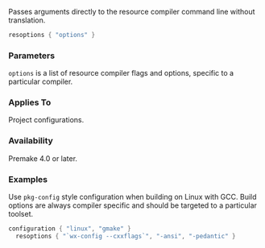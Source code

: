 Passes arguments directly to the resource compiler command line without translation.

```lua
resoptions { "options" }
```

### Parameters ###

`options` is a list of resource compiler flags and options, specific to a particular compiler.

### Applies To ###

Project configurations.

### Availability ###

Premake 4.0 or later.

### Examples ###

Use `pkg-config` style configuration when building on Linux with GCC. Build options are always compiler specific and should be targeted to a particular toolset.

```lua
configuration { "linux", "gmake" }
  resoptions { "`wx-config --cxxflags`", "-ansi", "-pedantic" }
```
